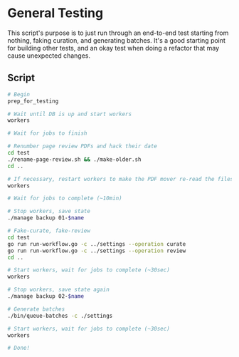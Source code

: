 # General Testing

This script's purpose is to just run through an end-to-end test starting from
nothing, faking curation, and generating batches. It's a good starting point
for building other tests, and an okay test when doing a refactor that may cause
unexpected changes.

## Script

```bash
# Begin
prep_for_testing

# Wait until DB is up and start workers
workers

# Wait for jobs to finish

# Renumber page review PDFs and hack their date
cd test
./rename-page-review.sh && ./make-older.sh
cd ..

# If necessary, restart workers to make the PDF mover re-read the filesystem quicker
workers

# Wait for jobs to complete (~10min)

# Stop workers, save state
./manage backup 01-$name

# Fake-curate, fake-review
cd test
go run run-workflow.go -c ../settings --operation curate
go run run-workflow.go -c ../settings --operation review
cd ..

# Start workers, wait for jobs to complete (~30sec)
workers

# Stop workers, save state again
./manage backup 02-$name

# Generate batches
./bin/queue-batches -c ./settings

# Start workers, wait for jobs to complete (~30sec)
workers

# Done!
```
